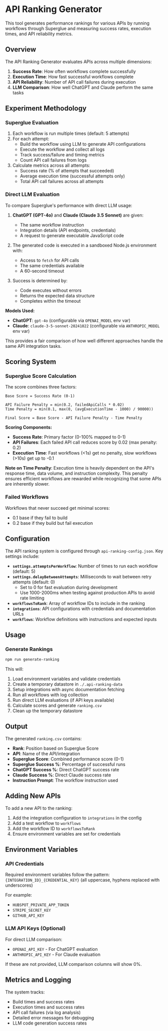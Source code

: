 # API Ranking Generator

This tool generates performance rankings for various APIs by running workflows through Superglue and measuring success rates, execution times, and API reliability metrics.

## Overview

The API Ranking Generator evaluates APIs across multiple dimensions:
1. **Success Rate**: How often workflows complete successfully
2. **Execution Time**: How fast successful workflows complete
3. **API Reliability**: Number of API call failures during execution
4. **LLM Comparison**: How well ChatGPT and Claude perform the same tasks

## Experiment Methodology

### Superglue Evaluation
1. Each workflow is run multiple times (default: 5 attempts)
2. For each attempt:
   - Build the workflow using LLM to generate API configurations
   - Execute the workflow and collect all logs
   - Track success/failure and timing metrics
   - Count API call failures from logs
3. Calculate metrics across all attempts:
   - Success rate (% of attempts that succeeded)
   - Average execution time (successful attempts only)
   - Total API call failures across all attempts

### Direct LLM Evaluation
To compare Superglue's performance with direct LLM usage:

1. **ChatGPT (GPT-4o)** and **Claude (Claude 3.5 Sonnet)** are given:
   - The same workflow instruction
   - Integration details (API endpoints, credentials)
   - A request to generate executable JavaScript code

2. The generated code is executed in a sandboxed Node.js environment with:
   - Access to `fetch` for API calls
   - The same credentials available
   - A 60-second timeout

3. Success is determined by:
   - Code executes without errors
   - Returns the expected data structure
   - Completes within the timeout

**Models Used:**
- **ChatGPT**: `gpt-4o` (configurable via `OPENAI_MODEL` env var)
- **Claude**: `claude-3-5-sonnet-20241022` (configurable via `ANTHROPIC_MODEL` env var)

This provides a fair comparison of how well different approaches handle the same API integration tasks.

## Scoring System

### Superglue Score Calculation

The score combines three factors:

```
Base Score = Success Rate (0-1)

API Failure Penalty = min(0.2, failedApiCalls * 0.02)
Time Penalty = min(0.1, max(0, (avgExecutionTime - 1000) / 90000))

Final Score = Base Score - API Failure Penalty - Time Penalty
```

**Scoring Components:**
- **Success Rate**: Primary factor (0-100% mapped to 0-1)
- **API Failures**: Each failed API call reduces score by 0.02 (max penalty: 0.2)
- **Execution Time**: Fast workflows (<1s) get no penalty, slow workflows (>10s) get up to -0.1

**Note on Time Penalty**: Execution time is heavily dependent on the API's response time, data volume, and instruction complexity. This penalty ensures efficient workflows are rewarded while recognizing that some APIs are inherently slower.

### Failed Workflows
Workflows that never succeed get minimal scores:
- 0.1 base if they fail to build
- 0.2 base if they build but fail execution

## Configuration

The API ranking system is configured through `api-ranking-config.json`. Key settings include:

- **`settings.attemptsPerWorkflow`**: Number of times to run each workflow (default: 5)
- **`settings.delayBetweenAttempts`**: Milliseconds to wait between retry attempts (default: 0)
  - Set to 0 for fast evaluation during development
  - Use 1000-2000ms when testing against production APIs to avoid rate limiting
- **`workflowsToRank`**: Array of workflow IDs to include in the ranking
- **`integrations`**: API configurations with credentials and documentation URLs
- **`workflows`**: Workflow definitions with instructions and expected inputs

## Usage

### Generate Rankings
```bash
npm run generate-ranking
```

This will:
1. Load environment variables and validate credentials
2. Create a temporary datastore in `./.api-ranking-data`
3. Setup integrations with async documentation fetching
4. Run all workflows with log collection
5. Run direct LLM evaluations (if API keys available)
6. Calculate scores and generate `ranking.csv`
7. Clean up the temporary datastore

## Output

The generated `ranking.csv` contains:
- **Rank**: Position based on Superglue Score
- **API**: Name of the API/integration
- **Superglue Score**: Combined performance score (0-1)
- **Superglue Success %**: Percentage of successful runs
- **ChatGPT Success %**: Direct ChatGPT success rate
- **Claude Success %**: Direct Claude success rate
- **Instruction Prompt**: The workflow instruction used

## Adding New APIs

To add a new API to the ranking:
1. Add the integration configuration to `integrations` in the config
2. Add a test workflow to `workflows`
3. Add the workflow ID to `workflowsToRank`
4. Ensure environment variables are set for credentials

## Environment Variables

### API Credentials
Required environment variables follow the pattern:
`{INTEGRATION_ID}_{CREDENTIAL_KEY}` (all uppercase, hyphens replaced with underscores)

For example:
- `HUBSPOT_PRIVATE_APP_TOKEN`
- `STRIPE_SECRET_KEY`
- `GITHUB_API_KEY`

### LLM API Keys (Optional)
For direct LLM comparison:
- `OPENAI_API_KEY` - For ChatGPT evaluation
- `ANTHROPIC_API_KEY` - For Claude evaluation

If these are not provided, LLM comparison columns will show 0%.

## Metrics and Logging

The system tracks:
- Build times and success rates
- Execution times and success rates
- API call failures (via log analysis)
- Detailed error messages for debugging
- LLM code generation success rates